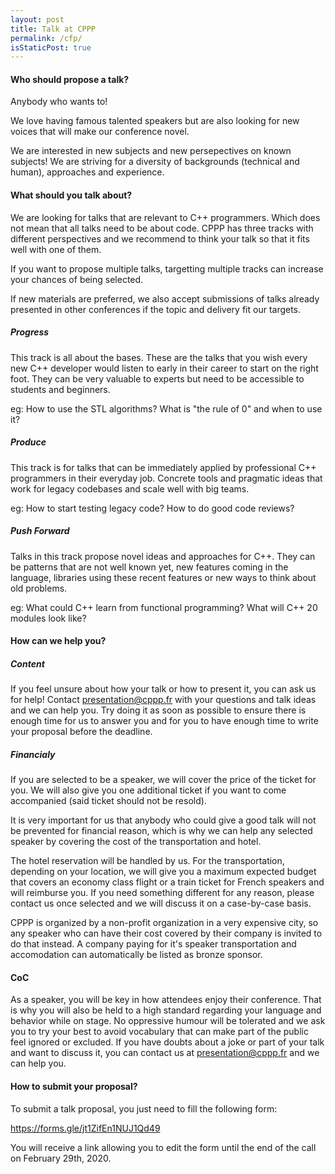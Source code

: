 ```yaml
---
layout: post
title: Talk at CPPP
permalink: /cfp/
isStaticPost: true
---
```


#### Who should propose a talk?

Anybody who wants to!

We love having famous talented speakers but are also looking for new voices that will make our conference novel.

We are interested in new subjects and new persepectives on known subjects! We are striving for a diversity of backgrounds (technical and human), approaches and experience.

#### What should you talk about?

We are looking for talks that are relevant to C++ programmers. Which does not mean that all talks need to be about code. CPPP has three tracks with different perspectives and we recommend to think your talk so that it fits well with one of them.

If you want to propose multiple talks, targetting multiple tracks can increase your chances of being selected.

If new materials are preferred, we also accept submissions of talks already presented in other conferences if the topic and delivery fit our targets.

##### Progress

This track is all about the bases. These are the talks that you wish every new C++ developer would listen to early in their career to start on the right foot. They can be very valuable to experts but need to be accessible to students and beginners.

eg: How to use the STL algorithms? What is "the rule of 0" and when to use it?

##### Produce

This track is for talks that can be immediately applied by professional C++ programmers in their everyday job. Concrete tools and pragmatic ideas that work for legacy codebases and scale well with big teams.

eg: How to start testing legacy code? How to do good code reviews?

##### Push Forward

Talks in this track propose novel ideas and approaches for C++. They can be patterns that are not well known yet, new features coming in the language, libraries using these recent features or new ways to think about old problems.

eg: What could C++ learn from functional programming? What will C++ 20 modules look like?

#### How can we help you?

##### Content

If you feel unsure about how your talk or how to present it, you can ask us for help! Contact [presentation@cppp.fr](mailto:presentation@cppp.fr) with your questions and talk ideas and we can help you. Try doing it as soon as possible to ensure there is enough time for us to answer you and for you to have enough time to write your proposal before the deadline.

##### Financialy

If you are selected to be a speaker, we will cover the price of the ticket for you. We will also give you one additional ticket if you want to come accompanied (said ticket should not be resold).

It is very important for us that anybody who could give a good talk will not be prevented for financial reason, which is why we can help any selected speaker by covering the cost of the transportation and hotel.

The hotel reservation will be handled by us. For the transportation, depending on your location, we will give you a maximum expected budget that covers an economy class flight or a train ticket for French speakers and will reimburse you. If you need something different for any reason, please contact us once selected and we will discuss it on a case-by-case basis.

CPPP is organized by a non-profit organization in a very expensive city, so any speaker who can have their cost covered by their company is invited to do that instead. A company paying for it's speaker transportation and accomodation can automatically be listed as bronze sponsor.

#### CoC

As a speaker, you will be key in how attendees enjoy their conference. That is why you will also be held to a high standard regarding your language and behavior while on stage. No oppressive humour will be tolerated and we ask you to try your best to avoid vocabulary that can make part of the public feel ignored or excluded. If you have doubts about a joke or part of your talk and want to discuss it, you can contact us at [presentation@cppp.fr](mailto:presentation@cppp.fr) and we can help you.

#### How to submit your proposal?

To submit a talk proposal, you just need to fill the following form:

<https://forms.gle/jt1ZifEn1NUJ1Qd49>

You will receive a link allowing you to edit the form until the end of the call on February 29th, 2020.

<img class="img-responsive feature-image" src="{{ site.baseurl }}/img/posts/cfp.jpg" style="display:none">